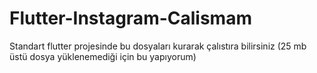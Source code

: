 # Flutter-Instagram-Calismam
Standart flutter projesinde bu dosyaları kurarak çalıstıra bilirsiniz 
(25 mb üstü dosya yüklenemediği için bu yapıyorum)
